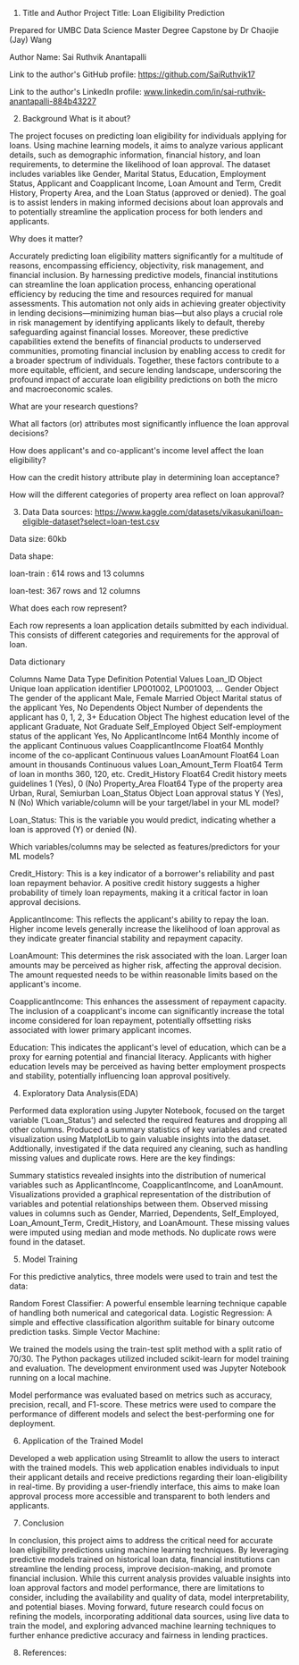 1. Title and Author
  Project Title: Loan Eligibility Prediction

  Prepared for UMBC Data Science Master Degree Capstone by Dr Chaojie (Jay) Wang

  Author Name: Sai Ruthvik Anantapalli

  Link to the author's GitHub profile: https://github.com/SaiRuthvik17

Link to the author's LinkedIn profile: www.linkedin.com/in/sai-ruthvik-anantapalli-884b43227

2. Background
What is it about?

The project focuses on predicting loan eligibility for individuals applying for loans. Using machine learning models, it aims to analyze various applicant details, such as demographic information, financial history, and loan requirements, to determine the likelihood of loan approval. The dataset includes variables like Gender, Marital Status, Education, Employment Status, Applicant and Coapplicant Income, Loan Amount and Term, Credit History, Property Area, and the Loan Status (approved or denied). The goal is to assist lenders in making informed decisions about loan approvals and to potentially streamline the application process for both lenders and applicants.

Why does it matter?

Accurately predicting loan eligibility matters significantly for a multitude of reasons, encompassing efficiency, objectivity, risk management, and financial inclusion. By harnessing predictive models, financial institutions can streamline the loan application process, enhancing operational efficiency by reducing the time and resources required for manual assessments. This automation not only aids in achieving greater objectivity in lending decisions—minimizing human bias—but also plays a crucial role in risk management by identifying applicants likely to default, thereby safeguarding against financial losses. Moreover, these predictive capabilities extend the benefits of financial products to underserved communities, promoting financial inclusion by enabling access to credit for a broader spectrum of individuals. Together, these factors contribute to a more equitable, efficient, and secure lending landscape, underscoring the profound impact of accurate loan eligibility predictions on both the micro and macroeconomic scales.

What are your research questions?

What all factors (or) attributes most significantly influence the loan approval decisions?

How does applicant's and co-applicant's income level affect the loan eligibility?

How can the credit history attribute play in determining loan acceptance?

How will the different categories of property area reflect on loan approval?

3. Data
Data sources: https://www.kaggle.com/datasets/vikasukani/loan-eligible-dataset?select=loan-test.csv

Data size: 60kb

Data shape:

loan-train : 614 rows and 13 columns

loan-test: 367 rows and 12 columns

What does each row represent?

Each row represents a loan application details submitted by each individual. This consists of different categories and requirements for the approval of loan.

Data dictionary

Columns Name	Data Type	Definition	Potential Values
Loan_ID	Object	Unique loan application identifier	LP001002, LP001003, ...
Gender	Object	The gender of the applicant	Male, Female
Married	Object	Marital status of the applicant	Yes, No
Dependents	Object	Number of dependents the applicant has	0, 1, 2, 3+
Education	Object	The highest education level of the applicant	Graduate, Not Graduate
Self_Employed	Object	Self-employment status of the applicant	Yes, No
ApplicantIncome	Int64	Monthly income of the applicant	Continuous values
CoapplicantIncome	Float64	Monthly income of the co-applicant	Continuous values
LoanAmount	Float64	Loan amount in thousands	Continuous values
Loan_Amount_Term	Float64	Term of loan in months	360, 120, etc.
Credit_History	Float64	Credit history meets guidelines	1 (Yes), 0 (No)
Property_Area	Float64	Type of the property area	Urban, Rural, Semiurban
Loan_Status	Object	Loan approval status	Y (Yes), N (No)
Which variable/column will be your target/label in your ML model?

Loan_Status: This is the variable you would predict, indicating whether a loan is approved (Y) or denied (N).

Which variables/columns may be selected as features/predictors for your ML models?

Credit_History: This is a key indicator of a borrower's reliability and past loan repayment behavior. A positive credit history suggests a higher probability of timely loan repayments, making it a critical factor in loan approval decisions.

ApplicantIncome: This reflects the applicant's ability to repay the loan. Higher income levels generally increase the likelihood of loan approval as they indicate greater financial stability and repayment capacity.

LoanAmount: This determines the risk associated with the loan. Larger loan amounts may be perceived as higher risk, affecting the approval decision. The amount requested needs to be within reasonable limits based on the applicant's income.

CoapplicantIncome: This enhances the assessment of repayment capacity. The inclusion of a coapplicant's income can significantly increase the total income considered for loan repayment, potentially offsetting risks associated with lower primary applicant incomes.

Education: This indicates the applicant's level of education, which can be a proxy for earning potential and financial literacy. Applicants with higher education levels may be perceived as having better employment prospects and stability, potentially influencing loan approval positively.

4. Exploratory Data Analysis(EDA)

Performed data exploration using Jupyter Notebook, focused on the target variable ('Loan_Status') and selected the required features and dropping all other columns. Produced a summary statistics of key variables and created visualization using MatplotLib to gain valuable insights into the dataset. Addtionally, investigated if the data required any cleaning, such as handling missing values and duplicate rows. Here are the key findings:

Summary statistics revealed insights into the distribution of numerical variables such as ApplicantIncome, CoapplicantIncome, and LoanAmount.
Visualizations provided a graphical representation of the distribution of variables and potential relationships between them.
Observed missing values in columns such as Gender, Married, Dependents, Self_Employed, Loan_Amount_Term, Credit_History, and LoanAmount. These missing values were imputed using median and mode methods.
No duplicate rows were found in the dataset.

5. Model Training

For this predictive analytics, three models were used to train and test the data:

Random Forest Classifier: A powerful ensemble learning technique capable of handling both numerical and categorical data.
Logistic Regression: A simple and effective classification algorithm suitable for binary outcome prediction tasks.
Simple Vector Machine:

We trained the models using the train-test split method with a split ratio of 70/30. The Python packages utilized included scikit-learn for model training and evaluation. The development environment used was Jupyter Notebook running on a local machine.

Model performance was evaluated based on metrics such as accuracy, precision, recall, and F1-score. These metrics were used to compare the performance of different models and select the best-performing one for deployment.

6. Application of the Trained Model

Developed a web application using Streamlit to allow the users to interact with the trained models. This web application enables individuals to input their applicant details and receive predictions regarding their loan-eligibility in real-time. By providing a user-friendly interface, this aims to make loan approval process more accessible and transparent to both lenders and applicants.

7. Conclusion

In conclusion, this project aims to address the critical need for accurate loan eligibility predictions using machine learning techniques. By leveraging predictive models trained on historical loan data, financial institutions can streamline the lending process, improve decision-making, and promote financial inclusion. While this current analysis provides valuable insights into loan approval factors and model performance, there are limitations to consider, including the availability and quality of data, model interpretability, and potential biases. Moving forward, future research could focus on refining the models, incorporating additional data sources, using live data to train the model, and exploring advanced machine learning techniques to further enhance predictive accuracy and fairness in lending practices.

8. References:
